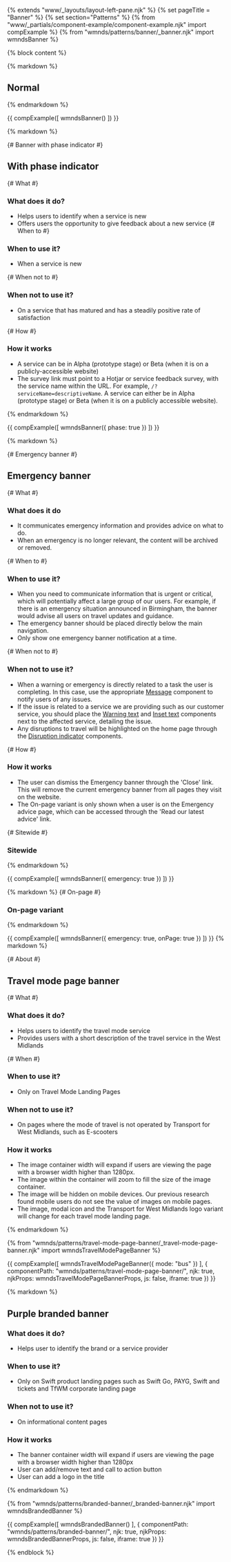 {% extends "www/_layouts/layout-left-pane.njk" %}
{% set pageTitle = "Banner" %}
{% set section="Patterns" %}
{% from "www/_partials/component-example/component-example.njk" import compExample %}
{% from "wmnds/patterns/banner/_banner.njk" import wmndsBanner %}

{% block content %}

{% markdown %}

## Normal

{% endmarkdown %}

{{
  compExample([
    wmndsBanner()
  ])
}}

{% markdown %}

{# Banner with phase indicator #}

## With phase indicator

{# What #}

### What does it do?

- Helps users to identify when a service is new
- Offers users the opportunity to give feedback about a new service
  {# When to #}

### When to use it?

- When a service is new

{# When not to #}

### When not to use it?

- On a service that has matured and has a steadily positive rate of satisfaction

{# How #}

### How it works

- A service can be in Alpha (prototype stage) or Beta (when it is on a publicly-accessible website)
- The survey link must point to a Hotjar or service feedback survey, with the service name within the URL. For example, <code class="wmnds-website-inline-code">/?serviceName=descriptiveName</code>.
  A service can either be in Alpha (prototype stage) or Beta (when it is on a publicly accessible website).

{% endmarkdown %}

{{
  compExample([
    wmndsBanner({
      phase: true
    })
  ])
}}

{% markdown %}

{# Emergency banner #}

## Emergency banner

{# What #}

<h3>What does it do</h3>

- It communicates emergency information and provides advice on what to do.
- When an emergency is no longer relevant, the content will be archived or removed.

{# When to #}

<h3>When to use it?</h3>

- When you need to communicate information that is urgent or critical, which will potentially affect a large group of our users. For example, if there is an emergency situation announced in Birmingham, the banner would advise all users on travel updates and guidance.
- The emergency banner should be placed directly below the main navigation.
- Only show one emergency banner notification at a time.

{# When not to #}

<h3>When not to use it?</h3>

- When a warning or emergency is directly related to a task the user is completing. In this case, use the appropriate <a href="/components/message">Message</a> component to notify users of any issues.
- If the issue is related to a service we are providing such as our customer service, you should place the <a href="/components/warning-text">Warning text</a> and <a href="/components/inset-text">Inset text</a> components next to the affected service, detailing the issue.
- Any disruptions to travel will be highlighted on the home page through the <a href="/components/disruption-indicators">Disruption indicator</a> components.

{# How #}

<h3>How it works</h3>

- The user can dismiss the Emergency banner through the 'Close' link. This will remove the current emergency banner from all pages they visit on the website.
- The On-page variant is only shown when a user is on the Emergency advice page, which can be accessed through the 'Read our latest advice' link.

{# Sitewide #}

### Sitewide

{% endmarkdown %}

{{
  compExample([
    wmndsBanner({
      emergency: true
    })
  ])
}}

{% markdown %}
{# On-page #}

### On-page variant

{% endmarkdown %}

{{
  compExample([
    wmndsBanner({
      emergency: true,
      onPage: true
    })
  ])
}}
{% markdown %}

{# About #}

## Travel mode page banner

{# What #}

<h3>What does it do?</h3>

- Helps users to identify the travel mode service
- Provides users with a short description of the travel service in the West Midlands

{# When #}

<h3>When to use it?</h3>

- Only on Travel Mode Landing Pages

<h3>When not to use it?</h3>

- On pages where the mode of travel is not operated by Transport for West Midlands, such as E-scooters

<h3>How it works</h3>

- The image container width will expand if users are viewing the page with a browser width higher than 1280px.
- The image within the container will zoom to fill the size of the image container.
- The image will be hidden on mobile devices. Our previous research found mobile users do not see the value of images on mobile pages.
- The image, modal icon and the Transport for West Midlands logo variant will change for each travel mode landing page.

{% endmarkdown %}

{% from "wmnds/patterns/travel-mode-page-banner/_travel-mode-page-banner.njk" import wmndsTravelModePageBanner %}

{{
  compExample([
    wmndsTravelModePageBanner({
      mode: "bus"
    })
  ], {
    componentPath: "wmnds/patterns/travel-mode-page-banner/",
    njk: true,
    njkProps: wmndsTravelModePageBannerProps,
    js: false,
    iframe: true
  })
}}

{% markdown %}

## Purple branded banner

<h3>What does it do?</h3>

- Helps user to identify the brand or a service provider

<h3>When to use it?</h3>

- Only on Swift product landing pages such as Swift Go, PAYG, Swift and tickets and TfWM corporate landing page

<h3>When not to use it?</h3>

- On informational content pages

<h3>How it works</h3>

- The banner container width will expand if users are viewing the page with a browser width higher than 1280px
- User can add/remove text and call to action button
- User can add a logo in the title

{% endmarkdown %}

{% from "wmnds/patterns/branded-banner/_branded-banner.njk" import wmndsBrandedBanner %}

{{
  compExample([
    wmndsBrandedBanner()
  ], {
    componentPath: "wmnds/patterns/branded-banner/",
    njk: true,
    njkProps: wmndsBrandedBannerProps,
    js: false,
    iframe: true
  })
}}

{% endblock %}
